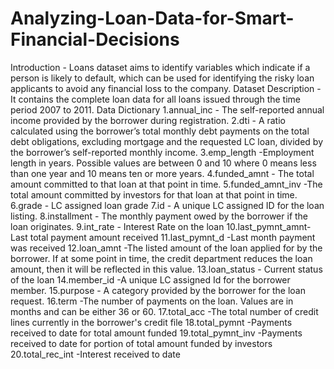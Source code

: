 # Analyzing-Loan-Data-for-Smart-Financial-Decisions
 Introduction  - Loans dataset aims to identify variables which indicate if a
 person is likely to default, which can be used for identifying the risky loan
 applicants to avoid any financial loss to the company.
 Dataset Description - It contains the complete loan data for all loans
 issued through the time period 2007 to 2011.
 Data Dictionary 
1.annual_inc  - The self-reported annual income provided by the borrower
 during registration.
 2.dti  - A ratio calculated using the borrower’s total monthly debt payments on
 the total debt obligations, excluding mortgage and the requested LC loan,
 divided by the borrower’s self-reported monthly income.
 3.emp_length -Employment length in years. Possible values are between 0 and
 10 where 0 means less than one year and 10 means ten or more years.
 4.funded_amnt   - The total amount committed to that loan at that point in
 time.
 5.funded_amnt_inv  -The total amount committed by investors for that loan at
 that point in time.
 6.grade  - LC assigned loan grade
7.id -  A unique LC assigned ID for the loan listing.
 8.installment   - The monthly payment owed by the borrower if the loan
 originates.
 9.int_rate  - Interest Rate on the loan
 10.last_pymnt_amnt-Last total payment amount received
 11.last_pymnt_d  -Last month payment was received
 12.loan_amnt  -The listed amount of the loan applied for by the borrower. If at
 some point in time, the credit department reduces the loan amount, then it
 will be reflected in this value.
 13.loan_status  - Current status of the loan
 14.member_id -A unique LC assigned Id for the borrower member.
 15.purpose - A category provided by the borrower for the loan request.
 16.term  -The number of payments on the loan. Values are in months and can
 be either 36 or 60.
 17.total_acc -The total number of credit lines currently in the borrower's credit
 file
 18.total_pymnt -Payments received to date for total amount funded
 19.total_pymnt_inv -Payments received to date for portion of total amount
 funded by investors
 20.total_rec_int -Interest received to date
